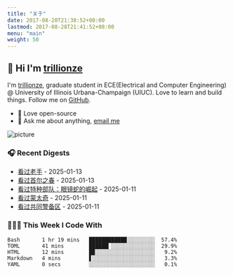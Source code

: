 ```yaml
---
title: "关于"
date: 2017-08-20T21:38:52+08:00
lastmod: 2017-08-28T21:41:52+08:00
menu: "main"
weight: 50
---
```


## 👋 Hi I'm [trillionze](https://www.trillionze.com)

I'm [trillionze](https://www.trillionze.com), graduate student in ECE(Electrical and Computer Engineering) @ University of Illinois Urbana-Champaign (UIUC). Love to learn and build things. Follow me on [GitHub](https://github.com/trillionze).

- 💼 Love open-source
- 💬 Ask me about anything, [email me](trillionze@163.com)

![picture](https://image.pseudoyu.com/images/dino.gif)

### 🎧 Recent Digests

<!-- douban starts -->
* <a href='http://movie.douban.com/subject/25728010/' target='_blank'>看过老手</a> - 2025-01-13
* <a href='http://movie.douban.com/subject/35712804/' target='_blank'>看过首尔之春</a> - 2025-01-13
* <a href='http://movie.douban.com/subject/2223596/' target='_blank'>看过特种部队：眼镜蛇的崛起</a> - 2025-01-11
* <a href='http://movie.douban.com/subject/21937438/' target='_blank'>看过蒙太奇</a> - 2025-01-11
* <a href='http://movie.douban.com/subject/1306664/' target='_blank'>看过共同警备区</a> - 2025-01-11
<!-- douban ends -->

### 👨🏻‍💻 This Week I Code With

<!-- code_time starts -->

```text
Bash       1 hr 19 mins   ████████████░░░░░░░░░  57.4%
TOML       41 mins        ██████▎░░░░░░░░░░░░░░  29.9%
HTML       12 mins        █▉░░░░░░░░░░░░░░░░░░░   9.2%
Markdown   4 mins         ▋░░░░░░░░░░░░░░░░░░░░   3.3%
YAML       0 secs         ░░░░░░░░░░░░░░░░░░░░░   0.1%
```

<!-- code_time ends -->